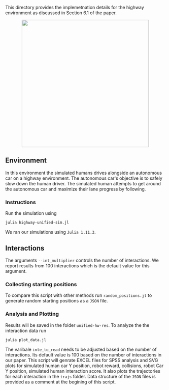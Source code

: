 This directory provides the implemetnation details for the highway environment as discussed in Section $6.1$ of the paper.

<div style="display: flex; justify-content: center; align-items: center;">
  <img src="https://github.com/user-attachments/assets/1c08e434-4f20-4a05-9bd5-b22f63d56cdc" style="width: 400px; height: auto; margin: 0 10px;">
</div>

## Environment
In this environment the simulated humans drives alongside an autonomous car on a highway environment. The autonomous car's objective is to safely slow down the human driver.
The simulated human attempts to get around the autonomous car and maximize their lane progress by following.

### Instructions
Run the simulation using 

```
julia highway-unified-sim.jl
```

We ran our simulations using `Julia 1.11.3`.

## Interactions
The arguments `--int_multiplier` controls the number of interactions. We report results from $100$ interactions which is the default value for this argument.

### Collecting starting positions
To compare this script with other methods run `random_positions.jl` to generate random starting positions as a `JSON` file.

### Analysis and Plotting
Results will be saved in the folder `unified-hw-res`. To analyze the the interaction data run 

```
julia plot_data.jl
```

The varibale `inte_to_read` needs to be adjusted based on the number of interactions. Its default value is $100$ based on the number of interactions in our paper.
This script will genrate EXCEL files for SPSS analysis and SVG plots for simulated human car Y position, robot reward, collisions, robot Car Y position, simulated human interaction score. It also plots the trajectories for each interaction in the `trajs` folder. Data structure of the `JSON` files is provided as a comment at the begining of this script.
